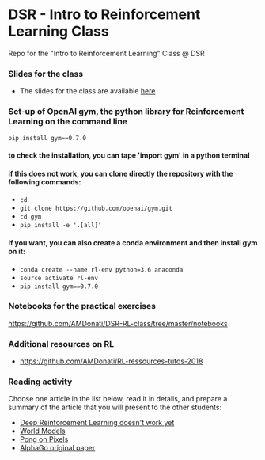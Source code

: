 # DSR - Intro to Reinforcement Learning Class
Repo for the "Intro to Reinforcement Learning" Class @ DSR

### Slides for the class
* The slides for the class are available [here](https://docs.google.com/presentation/d/1vfdCLFse1Z8pocViCO5kI-sJrWYLjQGmvYj8r1bb2ds/edit?usp=sharing)

### Set-up of OpenAI gym, the python library for Reinforcement Learning on the command line
`pip install gym==0.7.0`
#### to check the installation, you can tape 'import gym' in a python terminal
#### if this does not work, you can clone directly the repository with the following commands: 
* `cd`
* `git clone https://github.com/openai/gym.git`
* `cd gym`
* `pip install -e '.[all]'`
#### If you want, you can also create a conda environment and then install gym on it: 
* `conda create --name rl-env python=3.6 anaconda`
* `source activate rl-env`
* `pip install gym==0.7.0`

### Notebooks for the practical exercises
https://github.com/AMDonati/DSR-RL-class/tree/master/notebooks

### Additional resources on RL
* https://github.com/AMDonati/RL-ressources-tutos-2018
 
### Reading activity
Choose one article in the list below, read it in details, and prepare a summary of the article that you will present to the other students:
* [Deep Reinforcement Learning doesn't work yet](https://www.alexirpan.com/2018/02/14/rl-hard.html)
* [World Models](https://worldmodels.github.io/)
* [Pong on Pixels](http://karpathy.github.io/2016/05/31/rl/)
* [AlphaGo original paper](https://storage.googleapis.com/deepmind-media/alphago/AlphaGoNaturePaper.pdf)
 
